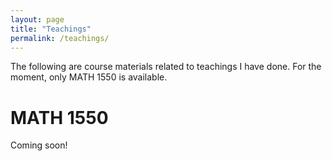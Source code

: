 ```yaml
---
layout: page
title: "Teachings"
permalink: /teachings/
---
```


The following are course materials related to teachings I have done. For the moment, only MATH 1550 is available.

# MATH 1550

Coming soon!
